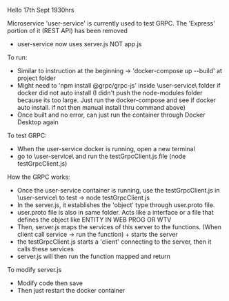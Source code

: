 Hello
17th Sept 1930hrs

Microservice 'user-service' is currently used to test GRPC.
The 'Express' portion of it (REST API) has been removed
- user-service now uses server.js NOT app.js

To run:
- Similar to instruction at the beginning -> 'docker-compose up --build' at project folder
- Might need to 'npm install @grpc/grpc-js' inside \user-service\ folder if docker did not auto install
(I didn't push the node-modules folder because its too large. Just run the docker-compose and see if docker auto install. if not then manual install thru command above)
- Once built and no error, can just run the container through Docker Desktop again

To test GRPC:
- When the user-service docker is running, open a new terminal
- go to \user-service\ and run the testGrpcClient.js file (node testGrpcClient.js)

How the GRPC works:
- Once the user-service container is running, use the testGrpcClient.js in \user-service\ to test
    -> node testGrpcClient.js
- In the server.js, it establishes the 'object' type through user.proto file. 
- user.proto file is also in same folder. Acts like a interface or a file that defines the object like ENTITY IN WEB PROG OR WTV
- Then, server.js maps the services of this server to the functions. (When client call service -> run the function) + starts the server
- the testGrpcClient.js starts a 'client' connecting to the server, then it calls these services
- server.js will then run the function mapped and return

To modify server.js
- Modify code then save
- Then just restart the docker container
